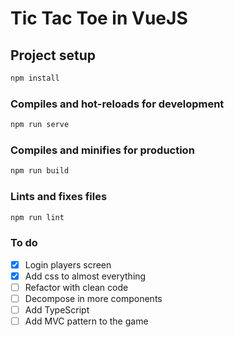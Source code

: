 # Tic Tac Toe in VueJS

## Project setup
```bash
npm install
```

### Compiles and hot-reloads for development
```bash
npm run serve
```

### Compiles and minifies for production
```bash
npm run build
```

### Lints and fixes files
```bash
npm run lint
```

### To do
- [x] Login players screen
- [x] Add css to almost everything
- [ ] Refactor with clean code
- [ ] Decompose in more components
- [ ] Add TypeScript
- [ ] Add MVC pattern to the game
